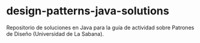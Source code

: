 # design-patterns-java-solutions
Repositorio de soluciones en Java para la guía de actividad sobre Patrones de Diseño (Universidad de La Sabana).
